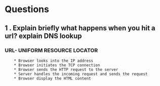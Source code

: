 # Questions

## 1 . Explain briefly what happens when you hit a url? explain DNS lookup 

### URL- UNIFORM RESOURCE LOCATOR
        * Browser looks into the IP address
        * Browser initiates the TCP connection
        * Browser sends the HTTP request to the server
        * Server handles the incoming request and sends the request
        * Browser display the HTML content

